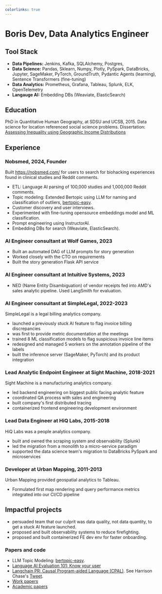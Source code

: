 ```yaml
---
colorlinks: true
---
```


# Boris Dev, Data Analytics Engineer

## Tool Stack

-   **Data Pipelines:** Jenkins, Kafka, SQLAlchemy, Postgres,
-   **Data Science:** Pandas, Sklearn, Numpy, Plotly, PySpark, DataBricks, Jupyter, SageMaker, PyTorch, GroundTruth, Pydantic Agents (learning), Sentence Transformers (fine-tuning)
-   **Data Analytics:** Prometheus, Grafana, Tableau, Splunk, ELK, OpenTelemetry
-   **Langauge AI:** Embedding DBs (Weaviate, ElasticSearch)

## Education

PhD in Quantitative Human Geography, at SDSU and UCSB, 2015. Data science for location referenced social science problems. Dissertation: [Assessing Inequality using Geographic Income Distributions](https://escholarship.org/content/qt8br7d5df/qt8br7d5df.pdf)

## Experience

### Nobsmed, 2024, Founder

Built https://nobsmed.com/ for users to search for biohacking experiences
found in clinical studies and Reddit comments.

-   ETL: Language AI parsing of 100,000 studies and 1,000,000 Reddit comments.
-   Topic modeling: Extended Bertopic using LLM for naming and classification of outliers, [bertopic-easy](https://github.com/borisdev/bertopic-easy).
-   Customer discovery and user interviews.
-   Experimented with fine-tuning opensource embeddings model and ML classification.
-   Prompt engineering using InstructorAI.
-   Embedding DBs for search (Weaviate, ElasticSearch).

### AI Engineer consultant at Wolf Games, 2023

-   Built an automated DAG of LLM prompts for story generation
-   Worked closely with the CTO on requirements
-   Built the story generation Flask API service

### AI Engineer consultant at Intuitive Systems, 2023

-   NED (Name Entity Disambiguation) of vendor receipts fed into AMD's sales analytic pipeline. Used LangSmith for evaluation.

### AI Engineer consultant at SimpleLegal, 2022-2023

SimpleLegal is a legal billing analytics company.

-   launched a previously stuck AI feature to flag invoice billing discrepancies
-   was first to provide metric documentation at the meetings
-   trained 8 ML classification models to flag suspicious invoice line items
-   redesigned and managed 5 workers on the annotation pipeline of the labels
-   built the inference server (SageMaker, PyTorch) and its product integration

### Lead Analytic Endpoint Engineer at Sight Machine, 2018-2021

Sight Machine is a manufacturing analytics company.

-   led backend engineering on biggest public facing analytic feature
-   coordinated QA process with sales and engineering
-   built company's first distributed tracing
-   containerized frontend engineering development environment

### Lead Data Engineer at HiQ Labs, 2015-2018

HiQ Labs was a people analytics company.

-   built and owned the scraping system and observability (Splunk)
-   led the migration from a monolith to a micro-service paradigm
-   supported the data science team's migration to DataBricks PySpark and microservices

### Developer at Urban Mapping, 2011-2013

Urban Mapping provided geospatial analytics to Tableau.

-   Formulated first map rendering and query performance metrics integrated into our CI/CD pipeline

## Impactful projects

-   persuaded team that our culprit was data quality, not data quantity, to get a stuck AI feature launched.
-   proposed and built observability systems to reduce firefighting.
-   proposed and built containerized FE dev env for faster onboarding.

<!--
## Interesting activities

-   For my side-project, Nobsmed.com, I am making a website to help people compare their treatment options by summarizing clinical study outcomes along with Reddit personal experience anecdotal comments.
-   I climbed Cotopaxi (21,000 ft), survived bodyboarding Mexpipe, worked with students in Medellín, Columbia to make [ClusterPy](https://github.com/clusterpy/clusterpy), was a kids snowboard instructor at Vail Resorts, CO, was an assistant manager at Gundy's Grill in Vail Resorts, CO, was a counselor for severely emotionally disturbed children at Seneca Institute, CA.

-->

### Papers and code

-   LLM Topic Modeling: [bertopic-easy](https://github.com/borisdev/bertopic-easy).
-   [Language AI Evaluation 101: Know your user](https://medium.com/@boris.dev/why-did-your-language-ai-feature-fail-66a280954287)
-   [Langchain PR: Causal Program-aided Language
    (CPAL)](https://github.com/hwchase17/langchain/pull/6255). See Harrison Chase's [Tweet](https://twitter.com/LangChainAI/status/1678797225013440514).
-   [Work papers](https://docs.google.com/document/d/1pMID97O4hHkK8ok7cwLH4Y4KpsgQSPUAXtYrscwcyb4/edit)
-   [Academic papers](https://scholar.google.com/citations?hl=en&user=Nk4jOl0AAAAJ&view_op=list_works&gmla=AKKJWFcXmp1czN7ENwhvDx7hvgEHHD9lR1FLROPUvMco2ptysbNAe0Cdya8R9DZUmePAtMN53t2N97S_t5xA4NF-)
